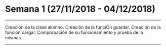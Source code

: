 # Semana 1 (27/11/2018 - 04/12/2018)
---

Creación de la clase alumno.
Creación de la funciÓn guardar.
Creación de la función cargar.
Comprobación de su funcionamiento y prueba de la mismas.

---
